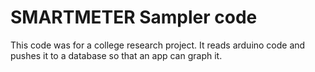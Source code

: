 # SMARTMETER Sampler code

This code was for a college research project. It reads arduino code and pushes it to a database so that an app can graph it.